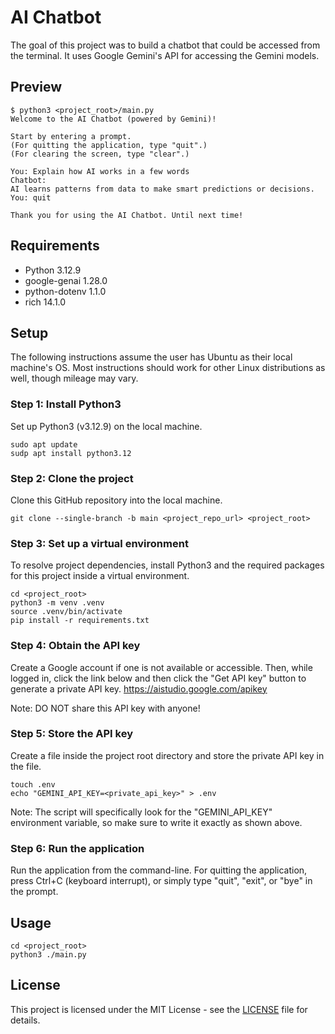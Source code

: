 # AI Chatbot

The goal of this project was to build a chatbot that could be accessed from the terminal. It uses Google Gemini's API for accessing the Gemini models.

## Preview

    $ python3 <project_root>/main.py 
    Welcome to the AI Chatbot (powered by Gemini)!

    Start by entering a prompt.
    (For quitting the application, type "quit".)
    (For clearing the screen, type "clear".)

    You: Explain how AI works in a few words
    Chatbot:
    AI learns patterns from data to make smart predictions or decisions.
    You: quit

    Thank you for using the AI Chatbot. Until next time!

## Requirements

- Python 3.12.9
- google-genai 1.28.0
- python-dotenv 1.1.0
- rich 14.1.0

## Setup
The following instructions assume the user has Ubuntu as their local machine's OS. Most instructions should work for other Linux distributions as well, though mileage may vary.

### Step 1: Install Python3
Set up Python3 (v3.12.9) on the local machine.

    sudo apt update 
    sudp apt install python3.12
    
### Step 2: Clone the project
Clone this GitHub repository into the local machine.
    
    git clone --single-branch -b main <project_repo_url> <project_root> 
    
### Step 3: Set up a virtual environment
To resolve project dependencies, install Python3 and the required packages for this project inside a virtual environment. 
    
    cd <project_root> 
    python3 -m venv .venv 
    source .venv/bin/activate
    pip install -r requirements.txt

### Step 4: Obtain the API key
Create a Google account if one is not available or accessible. Then, while logged in, click the link below and then click the "Get API key" button to generate a private API key. 
https://aistudio.google.com/apikey

Note: DO NOT share this API key with anyone!

### Step 5: Store the API key
Create a file inside the project root directory and store the private API key in the file.
    
    touch .env 
    echo "GEMINI_API_KEY=<private_api_key>" > .env

Note: The script will specifically look for the "GEMINI_API_KEY" environment variable, so make sure to write it exactly as shown above.

### Step 6: Run the application
Run the application from the command-line. For quitting the application, press Ctrl+C (keyboard interrupt), or simply type "quit", "exit", or "bye" in the prompt. 

## Usage
    
    cd <project_root>
    python3 ./main.py

## License

This project is licensed under the MIT License - see the [LICENSE](LICENSE) file for details.
